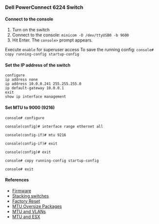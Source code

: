 
### Dell PowerConnect 6224 Switch

#### Connect to the console

1. Turn on the switch
2. Connect to the console: `minicom -D /dev/ttyUSB0 -b 9600`
3. Hit Enter.  The `console>` prompt appears.  

Execute `enable` for superuser access
To save the running config: `console# copy running-config startup-config`

#### Set the IP address of the switch 

```
configure
ip address none
ip address 10.0.0.241 255.255.255.0
ip default-gateway 10.0.0.1
exit
show ip interface management
```

#### Set MTU to 9000 (9216)

```
console# configure

console(config)# interface range ethernet all

console(config-if)# mtu 9216

console(config-if)# exit

console(config)# exit

console# copy running-config startup-config

console# exit
```

#### References

- [Firmware](http://www.dell.com/support/home/us/en/04/product-support/product/powerconnect-6224/drivers)
- [Stacking switches](http://www.dell.com/downloads/global/products/pwcnt/en/pwcnt_stacking_switches.pdf)
- [Factory Reset](http://dcomcomputers.blogspot.com/2013/09/how-to-factory-default-and-test-ports.html)
- [MTU Oversize Packages](http://en.community.dell.com/techcenter/networking/f/4454/t/19415314)
- [MTU and VLANs](http://en.community.dell.com/support-forums/network-switches/f/866/t/19602268)
- [MTU and ESX](http://www.penguinpunk.net/blog/dell-powerconnect-and-jumbo-frames/)

